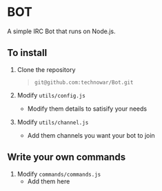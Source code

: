 # BOT

A simple IRC Bot that runs on Node.js.

## To install

1. Clone the repository
	>`git@github.com:technowar/Bot.git`

2. Modify `utils/config.js`
	* Modify them details to satisify your needs

3. Modify `utils/channel.js`
	* Add them channels you want your bot to join

## Write your own commands

1. Modify `commands/commands.js`
	* Add them here